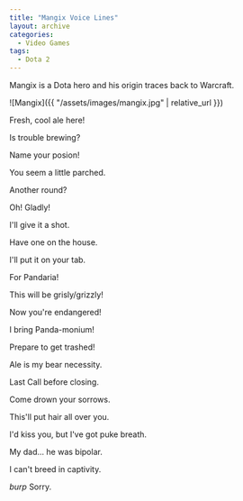 ```yaml
---
title: "Mangix Voice Lines"
layout: archive
categories:
  - Video Games
tags:
  - Dota 2
---
```


Mangix is a Dota hero and his origin traces back to Warcraft.

![Mangix]({{ "/assets/images/mangix.jpg" | relative_url }})

Fresh, cool ale here!

Is trouble brewing?

Name your posion!

You seem a little parched.

Another round?

Oh! Gladly!

I'll give it a shot.

Have one on the house.

I'll put it on your tab.

For Pandaria!

This will be grisly/grizzly!

Now you're endangered!

I bring Panda-monium!

Prepare to get trashed!

Ale is my bear necessity.

Last Call before closing.

Come drown your sorrows.

This'll put hair all over you.

I'd kiss you, but I've got puke breath.

My dad... he was bipolar.

I can't breed in captivity.

*burp* Sorry.